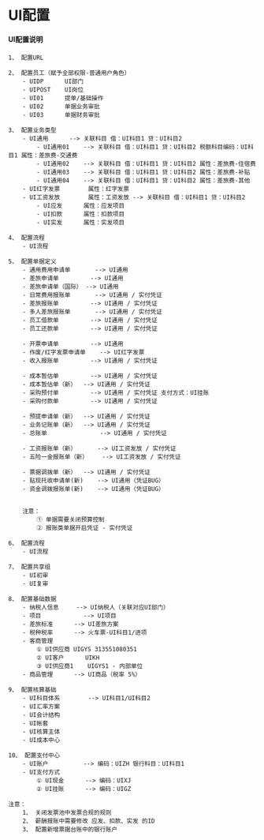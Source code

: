 # UI配置

#### UI配置说明

	1、 配置URL

	2、 配置员工（赋予全部权限-普通用户角色）
		- UIDP		UI部门
		- UIPOST	UI岗位
		- UI01		提单/基础操作
		- UI02		单据业务审批
		- UI03		单据财务审批

	3、 配置业务类型
		- UI通用 		--> 关联科目 借：UI科目1 贷：UI科目2
			- UI通用01	--> 关联科目 借：UI科目1 贷：UI科目2 税额科目编码：UI科目1 属性：差旅费-交通费	
			- UI通用02	--> 关联科目 借：UI科目1 贷：UI科目2 属性：差旅费-住宿费
			- UI通用03	--> 关联科目 借：UI科目1 贷：UI科目2 属性：差旅费-补贴
			- UI通用04	--> 关联科目 借：UI科目1 贷：UI科目2 属性：差旅费-其他
		- UI红字发票		属性：红字发票
		- UI工资发放		属性：工资发放	--> 关联科目 借：UI科目1 贷：UI科目2
			- UI应发		属性：应发项目
			- UI扣款		属性：扣款项目
			- UI实发		属性：实发项目

	4、 配置流程
		- UI流程

	5、 配置单据定义
		- 通用费用申请单		--> UI通用
		- 差旅申请单			--> UI通用
		- 差旅申请单（国际）	--> UI通用
		- 日常费用报账单		--> UI通用 / 实付凭证
		- 差旅报账单			--> UI通用 / 实付凭证
		- 多人差旅报账单		--> UI通用 / 实付凭证
		- 员工借款单			--> UI通用 / 实付凭证
		- 员工还款单			--> UI通用 / 实付凭证

		- 开票申请单			--> UI通用
		- 作废/红字发票申请单	--> UI红字发票
		- 收入报账单			--> UI通用 / 实付凭证

		- 成本暂估单			--> UI通用 / 实付凭证
		- 成本暂估单（新）	--> UI通用 / 实付凭证
		- 采购预付单			--> UI通用 / 实付凭证 支付方式：UI挂账
		- 采购付款单			--> UI通用 / 实付凭证

		- 预提申请单（新）	--> UI通用 / 实付凭证	
		- 业务记账单（新）	--> UI通用 / 实付凭证	
		- 总账单				--> UI通用 / 实付凭证	

		- 工资报账单（新）		--> UI工资发放 / 实付凭证	
		- 五险一金报账单（新）	--> UI工资发放 / 实付凭证	

		- 票据调拨单（新）	--> UI通用 / 实付凭证	
		- 贴现托收申请单(新)	--> UI通用（凭证BUG）
		- 资金调拨报账单(新)	--> UI通用（凭证BUG）


		注意：
			① 单据需要关闭预算控制
			② 报账类单据开启凭证 - 实付凭证

	6、 配置流程
		- UI流程

	7、 配置共享组
		- UI初审
		- UI复审

	8、 配置基础数据
		- 纳税人信息		--> UI纳税人（关联对应UI部门）
		- 项目 			--> UI项目
		- 差旅标准		--> UI差旅方案
		- 税种税率		--> 火车票-UI科目1/进项
		- 客商管理
			① UI供应商	UIGYS 313551080351
			② UI客户		UIKH
			③ UI供应商1	UIGYS1 - 内部单位
		- 商品管理		--> UI商品（税率 5%）

	9、 配置核算基础
		- UI科目体系		--> UI科目1/UI科目2
		- UI汇率方案
		- UI会计结构
		- UI帐套
		- UI核算主体
		- UI成本中心

	10、 配置支付中心
		- UI账户			--> 编码：UIZH 银行科目：UI科目1
		- UI支付方式
			① UI现金		--> 编码：UIXJ
			② UI挂账		--> 编码：UIGZ

	注意：
		1、 关闭发票池中发票合规的规则
		2、 薪酬报账中需要修改 应发、扣款、实发 的ID
		3、 配置新增票据台账中的银行账户